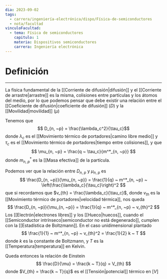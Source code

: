 ```yaml
---
dia: 2023-09-02
tags:
  - carrera/ingeniería-electrónica/dispo/Física-de-semiconductores
  - nota/facultad
vinculoFacultad:
  - tema: Física de semiconductores
    capitulo: 1
    materia: Dispositivos semiconductores
    carrera: Ingeniería electrónica
---
```

# Definición
---
La física fundamental de la [[Corriente de difusión|difusión]] y el [[Corriente de arrastre|arrastre]] es la misma, colisiones entre partículas y los átomos del medio, por lo que podemos pensar que debe existir una relación entre el [[Coeficiente de difusión|coeficiente de difusión]] ($D$) y la [[Movilidad|movilidad]] ($\mu$)

Tenemos que $$ D_{n, ~p} = \frac{\lambda_c^2}{\tau_c}$$ donde $\lambda_c$ es el [[Movimiento térmico de portadores|camino libre medio]] y $\tau_c$ es el [[Movimiento térmico de portadores|tiempo entre colisiones]], y que $$ \mu_{n, ~p} = \frac{q ~ \tau_c}{m^*_{n, ~p}} $$ donde $m^*_{n, ~p}$ es la [[Masa efectiva]] de la partícula.

Podemos ver que la relación entre $D_{n, ~p}$ y $\mu_{n, ~p}$ es $$ \frac{D_{n, ~p}}{\mu_{n, ~p}} = \frac{1}{q} ~ m^*_{n, ~p} ~ \left(\frac{\lambda_c}{\tau_c}\right)^2 $$ que si recordamos que $v_{th} = \frac{\lambda_c}{\tau_c}$, donde $v_{th}$ es la [[Movimiento térmico de portadores|velocidad térmica]], nos queda $$ \frac{D_{n, ~p}}{\mu_{n, ~p}} = \frac{1}{q} ~ m^*_{n, ~p} ~ v_{th}^2 $$
Los [[Electrón|electrones libres]] y los [[Hueco|huecos]], cuando el [[Semiconductor intrínseco|semiconductor no está degenerado]], cumplen con la [[Estadística de Boltzmann]]. En el caso unidimensional plantado $$ \frac{1}{1} ~ m^*_{n, ~p} ~ v_{th}^2 = \frac{1}{2} k ~ T $$ donde $k$ es la constante de Boltzmann,  y $T$ es la [[Temperatura|temperatura]] en Kelvin.

Queda entonces la relación de Einstein $$ \frac{D}{\mu} = \frac{k ~ T}{q} = V_{th} $$ donde $V_{th} = \frac{k ~ T}{q}$ es el [[Tensión|potencial]] térmico en $[V]$
 
